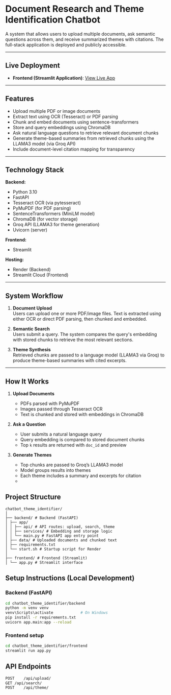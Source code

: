 # Document Research and Theme Identification Chatbot

A system that allows users to upload multiple documents, ask semantic questions across them, and receive summarized themes with citations. The full-stack application is deployed and publicly accessible.

---

## Live Deployment

- **Frontend (Streamlit Application)**: [View Live App](https://riya-kedia-document-research-theme-identification-chatbot.streamlit.app/)
---

## Features

- Upload multiple PDF or image documents
- Extract text using OCR (Tesseract) or PDF parsing
- Chunk and embed documents using sentence-transformers
- Store and query embeddings using ChromaDB
- Ask natural language questions to retrieve relevant document chunks
- Generate theme-based summaries from retrieved chunks using the LLAMA3 model (via Groq API)
- Include document-level citation mapping for transparency

---

## Technology Stack

**Backend:**
- Python 3.10
- FastAPI
- Tesseract OCR (via pytesseract)
- PyMuPDF (for PDF parsing)
- SentenceTransformers (MiniLM model)
- ChromaDB (for vector storage)
- Groq API (LLAMA3 for theme generation)
- Uvicorn (server)

**Frontend:**
- Streamlit

**Hosting:**
- Render (Backend)
- Streamlit Cloud (Frontend)

---

## System Workflow

1. **Document Upload**  
   Users can upload one or more PDF/image files. Text is extracted using either OCR or direct PDF parsing, then chunked and embedded.

2. **Semantic Search**  
   Users submit a query. The system compares the query's embedding with stored chunks to retrieve the most relevant sections.

3. **Theme Synthesis**  
   Retrieved chunks are passed to a language model (LLAMA3 via Groq) to produce theme-based summaries with cited excerpts.
---
##  How It Works

1. **Upload Documents**  
   - PDFs parsed with PyMuPDF  
   - Images passed through Tesseract OCR  
   - Text is chunked and stored with embeddings in ChromaDB

2. **Ask a Question**  
   - User submits a natural language query  
   - Query embedding is compared to stored document chunks  
   - Top `k` results are returned with `doc_id` and preview

3. **Generate Themes**  
   - Top chunks are passed to Groq’s LLAMA3 model  
   - Model groups results into themes  
   - Each theme includes a summary and excerpts for citation
   - 
##  Project Structure

```
chatbot_theme_identifier/
│
├── backend/ # Backend (FastAPI)
│ ├── app/
│ │ ├── api/ # API routes: upload, search, theme
│ │ ├── services/ # Embedding and storage logic
│ │ └── main.py # FastAPI app entry point
│ ├── data/ # Uploaded documents and chunked text
│ ├── requirements.txt
│ └── start.sh # Startup script for Render
│
├── frontend/ # Frontend (Streamlit)
│ └── app.py # Streamlit interface
```
## Setup Instructions (Local Development)

### Backend (FastAPI)

```bash
cd chatbot_theme_identifier/backend
python -m venv venv
venv\Scripts\activate            # On Windows
pip install -r requirements.txt
uvicorn app.main:app --reload

```
### Frontend setup
```bash
cd chatbot_theme_identifier/frontend
streamlit run app.py

```

## API Endpoints
```bash
POST	/api/upload/	
GET	/api/search/	
POST	/api/theme/

```

